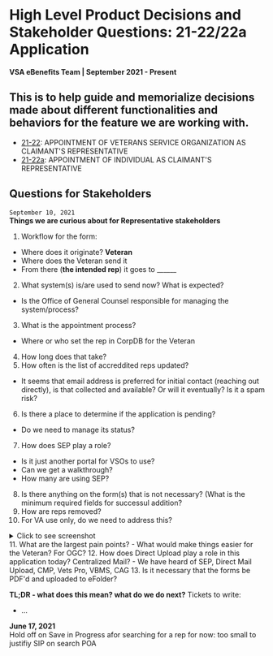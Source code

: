 # High Level Product Decisions and Stakeholder Questions: 21-22/22a Application
**VSA eBenefits Team | September 2021 - Present**  

This is to help guide and memorialize decisions made about different functionalities and behaviors for the feature we are working with.  
-------------

- [21-22](https://www.vba.va.gov/pubs/forms/vba-21-22-are.pdf): APPOINTMENT OF VETERANS SERVICE ORGANIZATION AS CLAIMANT'S REPRESENTATIVE  
- [21-22a](https://www.vba.va.gov/pubs/forms/vba-21-22a-are.pdf): APPOINTMENT OF INDIVIDUAL AS CLAIMANT'S REPRESENTATIVE


## Questions for Stakeholders  
`September 10, 2021`  
**Things we are curious about for Representative stakeholders**  
  
1. Workflow for the form:
- Where does it originate? **Veteran**
- Where does the Veteran send it
- From there (**the intended rep**) it goes to ______
2. What system(s) is/are used to send now?  What is expected?
- Is the Office of General Counsel responsible for managing the system/process?
3. What is the appointment process?
- Where or who set the rep in CorpDB for the Veteran
4. How long does that take?
5. How often is the list of accreddited reps updated?
- It seems that email address is preferred for initial contact (reaching out directly), is that collected and available? Or will it eventually? Is it a spam risk?
6. Is there a place to determine if the application is pending?
- Do we need to manage its status?
7. How does SEP play a role?
- Is it just another portal for VSOs to use?
- Can we get a walkthrough?
- How many are using SEP?
8. Is there anything on the form(s) that is not necessary?  (What is the minimum required fields for successul addition?
9. How are reps removed?
10. For VA use only, do we need to address this?
<details>
  <summary>Click to see screenshot</summary>
  
  ![image](https://user-images.githubusercontent.com/53826255/132881760-e29a1be7-ca56-45dd-8d49-8ccbeefce464.png)

</details>
11. What are the largest pain points?
- What would make things easier for the Veteran?  For OGC?
12. How does Direct Upload play a role in this application today?  Centralized Mail?
- We have heard of SEP, Direct Mail Upload, CMP, Vets Pro, VBMS, CAG
13. Is it necessary that the forms be PDF'd and uploaded to eFolder?




**TL;DR - what does this mean?  what do we do next?**
Tickets to write:
- ...


**June 17, 2021**  
Hold off on Save in Progress afor searching for a rep for now: too small to justifiy SIP on search POA






